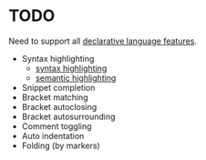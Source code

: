 # TODO

Need to support all [declarative language features](https://code.visualstudio.com/api/language-extensions/overview#declarative-language-features).

- Syntax highlighting
  - [syntax highlighting](https://code.visualstudio.com/api/language-extensions/syntax-highlight-guide)
  - [semantic highlighting](https://code.visualstudio.com/api/language-extensions/semantic-highlight-guide)
- Snippet completion
- Bracket matching
- Bracket autoclosing
- Bracket autosurrounding
- Comment toggling
- Auto indentation
- Folding (by markers)
